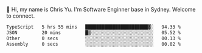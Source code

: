 👋 Hi, my name is Chris Yu. I'm Software Enginner base in Sydney. Welcome to connect.

<!--START_SECTION:waka-->

```txt
TypeScript   5 hrs 55 mins   ███████████████████████▓░   94.33 %
JSON         20 mins         █▒░░░░░░░░░░░░░░░░░░░░░░░   05.52 %
Other        0 secs          ░░░░░░░░░░░░░░░░░░░░░░░░░   00.13 %
Assembly     0 secs          ░░░░░░░░░░░░░░░░░░░░░░░░░   00.02 %
```

<!--END_SECTION:waka-->
